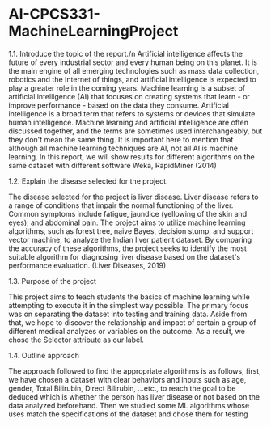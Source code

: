 # AI-CPCS331-MachineLearningProject
1.1. Introduce the topic of the report./n
Artificial intelligence affects the future of every industrial sector and every human being on this planet. It is the main engine of all emerging technologies such as 
mass data collection, robotics and the Internet of things, and artificial intelligence is expected to play a greater role in the coming years.
Machine learning is a subset of artificial intelligence (AI) that focuses on creating systems that learn - or improve performance - based on the data they 
consume. Artificial intelligence is a broad term that refers to systems or devices that simulate human intelligence. Machine learning and artificial intelligence are often 
discussed together, and the terms are sometimes used interchangeably, but they don't mean the same thing. It is important here to mention that although all machine 
learning techniques are AI, not all AI is machine learning. In this report, we will show results for different algorithms on the same dataset with different software Weka, RapidMiner (2014)


1.2. Explain the disease selected for the project.


The disease selected for the project is liver disease. Liver disease refers to a 
range of conditions that impair the normal functioning of the liver. Common 
symptoms include fatigue, jaundice (yellowing of the skin and eyes), and abdominal 
pain. The project aims to utilize machine learning algorithms, such as forest tree, 
naive Bayes, decision stump, and support vector machine, to analyze the Indian liver 
patient dataset. By comparing the accuracy of these algorithms, the project seeks to 
identify the most suitable algorithm for diagnosing liver disease based on the dataset's 
performance evaluation. (Liver Diseases, 2019)


1.3. Purpose of the project


This project aims to teach students the basics of machine learning while 
attempting to execute it in the simplest way possible. The primary focus was on 
separating the dataset into testing and training data. Aside from that, we hope to 
discover the relationship and impact of certain a group of different medical analyzes 
or variables on the outcome. As a result, we chose the Selector attribute as our label.


1.4. Outline approach


The approach followed to find the appropriate algorithms is as follows, first, 
we have chosen a dataset with clear behaviors and inputs such as age, gender, Total 
Bilirubin, Direct Bilirubin, ...etc., to reach the goal to be deduced which is whether 
the person has liver disease or not based on the data analyzed beforehand. Then we 
studied some ML algorithms whose uses match the specifications of the dataset and 
chose them for testing
